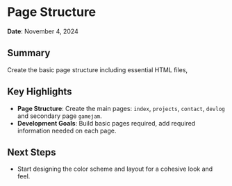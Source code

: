 # Page Structure
**Date**: November 4, 2024

## Summary
Create the basic page structure including essential HTML files, 

## Key Highlights
- **Page Structure**: Create the main pages: `index`, `projects`, `contact`, `devlog` and secondary page `gamejam`.
- **Development Goals**: Build basic pages required, add required information needed on each page.

## Next Steps
- Start designing the color scheme and layout for a cohesive look and feel.

